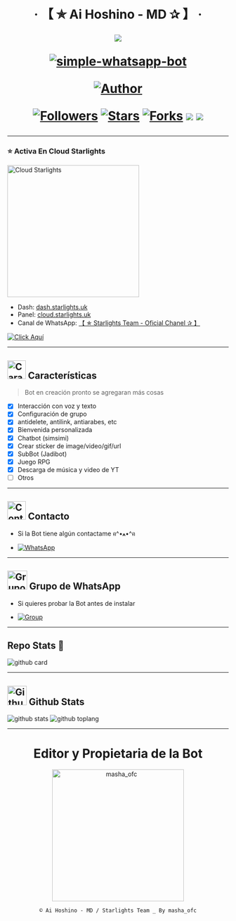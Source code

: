 <h1 align="center">‧ 【 ✯ Ai Hoshino - MD ✰ 】 ‧
</p>
<p>
        <img src= "https://telegra.ph/file/89fa6a3c8e9cedda6f5ca.jpg">
    </p>
    <p align="center">
        <a href="#"><img title="simple-whatsapp-bot" src="https://img.shields.io/badge/-SIMPLE--WHATSAPP--BOT-green?colorA=%23ff0000&colorB=%23017e40&style=for-the-badge"></a>
    </p>
    <p>
        <a href="https://github.com/Webon123123/Ai-hoshino-bot-whatssap-"><img title="Author" src="https://img.shields.io/badge/Author-masha_ofc-purple.svg?style=for-the-badge&logo=github"></a>
    </p>
    <p>
        <a href="https://github.com/Webon123123/Ai-hoshino-bot-whatssap-/followers"><img title="Followers" src="https://img.shields.io/github/followers/Webon123123?color=blue&style=flat-square"></a>
        <a href="https://github.com/Webon123123/Ai-hoshino-bot-whatssap-/stargazers/"><img title="Stars" src="https://img.shields.io/github/stars/Webon123123/Ai-hoshino-bot-whatssap-?color=red&style=flat-square"></a>
        <a href="https://github.com/Webon123123/Ai-hoshino-bot-whatssap-/network/members"><img title="Forks" src="http://img.shields.io/github/forks/Webon123123/Ai-hoshino-bot-whatssap-?color=red&style=flat-square"></a>
        <a href="#"><img src="https://img.shields.io/badge/MANTENIMIENTO-SI-blue.svg"></a>
        <img src="https://img.shields.io/github/repo-size/Webon123123/Ai-hoshino-bot-whatssap-" /> <br>
   </p>
   <p>
</h1>

---------

### ⭐ Activa En Cloud Starlights

<a href="https://dash.starlights.uk"><img src="https://i.ibb.co/37T9Nnk/file.jpg" width="300" height="300" alt="Cloud Starlights"/></a>

- Dash: [dash.starlights.uk](https://dash.starlights.uk)
- Panel: [cloud.starlights.uk](https://cloud.starlights.uk/)
- Canal de WhatsApp: [【 ✯ Starlights Team - Oficial Chanel ✰ 】](https://whatsapp.com/channel/0029Vak9Hmd1iUxdfDUdCK1w)

[![Click Aquí](https://img.shields.io/badge/Soporte-25D366?style=for-the-badge&logo=whatsapp&logoColor=white)](https://wa.me/595976230899)

---------

## <img src="https://i.pinimg.com/originals/73/69/6e/73696e022df7cd5cb3d999c6875361dd.gif" alt="Características" width="42" height="42"> Características

> Bot en creación pronto se agregaran más cosas 

- [x] Interacción con voz y texto
- [x] Configuración de grupo
- [x] antidelete, antilink, antiarabes, etc
- [x] Bienvenida personalizada
- [x] Chatbot (simsimi)
- [x] Crear sticker de image/video/gif/url
- [x] SubBot (Jadibot)
- [x] Juego RPG
- [x] Descarga de música y video de YT
- [ ] Otros

---------

## <img src="https://i.pinimg.com/originals/19/80/6e/19806e91932e6054965fc83b85241270.gif" alt="Contacto" width="42" height="42"> Contacto

- Si la Bot tiene algún contactame ฅ^•ﻌ•^ฅ

* <a href="https://wa.me/595976230899"><img alt="WhatsApp" src="https://img.shields.io/badge/WhatsApp-25D366?style=for-the-badge&logo=whatsapp&logoColor=white"/></a>

---------

## <img src="https://static.wikia.nocookie.net/nyancat/images/d/d3/Nyan-cat.gif/revision/latest/scale-to-width-down/400?cb=20131231222500&path-prefix=es" alt="Grupo" width="45" height="43"> Grupo de WhatsApp

- Si quieres probar la Bot antes de instalar

* <a href="wa.me/51953432204"><img alt="Group" src="https://img.shields.io/badge/Group-25D366?style=for-the-badge&logo=whatsapp&logoColor=white"/></a>

---------

## Repo Stats 🔭

![github card](https://github-readme-stats.vercel.app/api/pin/?username=Webon123123&repo=Ai-hoshino-bot-whatssap-&theme=chartreuse-dark)

---------

## <img src="https://raw.githubusercontent.com/vilcajoal/vilcajoal/master/assets/octocat-anime.gif" alt="Github" width="44" height="44"> Github Stats

![github stats](https://github-readme-stats.vercel.app/api?username=Webon123123&show_icons=true&theme=chartreuse-dark)
![github toplang](https://github-readme-stats.vercel.app/api/top-langs/?username=Webon123123&layout=compact&theme=chartreuse-dark)

---------
<div align="center">
  <h1 align="center">Editor y Propietaria de la Bot</h1>

<a href="https://atom.bio/masha_ofc"><img src="https://github.com/AikerDev.png" width="300" height="300" alt="masha_ofc"/></a>

`© Ai Hoshino - MD / Starlights Team _ By masha_ofc`

